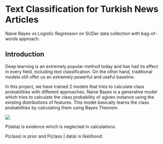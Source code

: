 # Text Classification for Turkish News Articles
 Naive Bayes vs Logistic Regression on SUDer data collection with bag-of-words approach.

## Introduction

Deep learning is an extremely popular method today and has had its effect in every field, including text classification. On the other hand, traditional models still offer us an extremely powerful and useful baseline.

In this project, we have trained 2 models that tries to calculate class probabilities with different approaches. Naive Bayes is a generative model which tries to calculate the class probability of agiven instance using the existing distributions of features. This model basically learns the class probabilities by calculating them using Bayes Theorem.

<img src="https://latex.codecogs.com/svg.latex?\Large&space;P(class|data)=\frac{{P(data|class)}\times{P(class)}}{P(data)}" />

P(data) is evidence which is neglected in calculations.

P(class) is prior and P(class | data) is likelihood.

